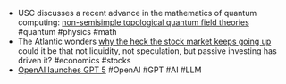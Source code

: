 - USC discusses a recent advance in the mathematics of quantum computing: [non-semisimple topological quantum field theories](https://today.usc.edu/mathematicians-use-neglected-particles-that-could-rescue-quantum-computing/) #quantum #physics #math
- The Atlantic wonders [why the heck the stock market keeps going up](https://www.theatlantic.com/economy/archive/2025/08/stock-market-theories/683780/) could it be that not liquidity, not speculation, but passive investing has driven it? #economics #stocks
- [OpenAI launches GPT 5](https://openai.com/index/introducing-gpt-5/) #OpenAI #GPT #AI #LLM